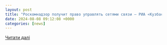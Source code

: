 ```yaml
---
layout: post
title: "Роскомнадзор получит право управлять сетями связи – РИА «Кузбасс»"
date: 2024-08-08 09:12:08 +0000
categories: [news]
---
```


[Читати далі](https://kuzbass.media/2024/08/08/62221.html)
